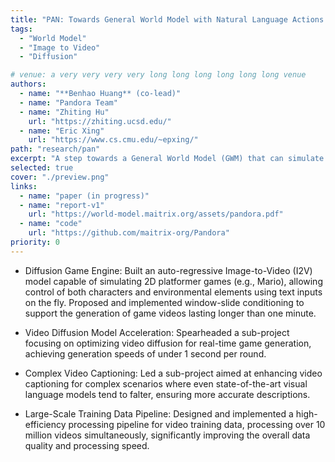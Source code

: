 ```yaml
---
title: "PAN: Towards General World Model with Natural Language Actions and Video States"
tags:
  - "World Model"
  - "Image to Video"
  - "Diffusion"

# venue: a very very very very long long long long long long venue
authors:
  - name: "**Benhao Huang** (co-lead)"
  - name: "Pandora Team"
  - name: "Zhiting Hu"
    url: "https://zhiting.ucsd.edu/" 
  - name: "Eric Xing"
    url: "https://www.cs.cmu.edu/~epxing/"
path: "research/pan"
excerpt: "A step towards a General World Model (GWM) that can simulate complex video scenarios with natural language actions."
selected: true
cover: "./preview.png"
links:
  - name: "paper (in progress)"
  - name: "report-v1"
    url: "https://world-model.maitrix.org/assets/pandora.pdf"
  - name: "code"
    url: "https://github.com/maitrix-org/Pandora"
priority: 0
---
```


- Diffusion Game Engine: Built an auto-regressive Image-to-Video (I2V) model capable of simulating 2D platformer games (e.g., Mario), allowing control of both characters and environmental elements using text inputs on the fly. Proposed and implemented window-slide conditioning to support the generation of game videos lasting longer than one minute.

- Video Diffusion Model Acceleration: Spearheaded a sub-project focusing on optimizing video diffusion for real-time game generation, achieving generation speeds of under 1 second per round.

- Complex Video Captioning: Led a sub-project aimed at enhancing video captioning for complex scenarios where even state-of-the-art visual language models tend to falter, ensuring more accurate descriptions.

- Large-Scale Training Data Pipeline: Designed and implemented a high-efficiency processing pipeline for video training data, processing over 10 million videos simultaneously, significantly improving the overall data quality and processing speed.


```

```
